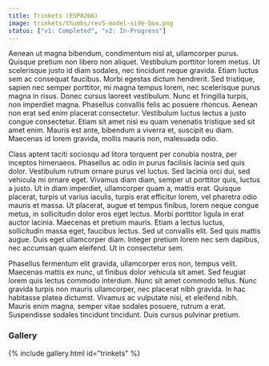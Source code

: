 ```yaml
---
title: Trinkets (ESP8266)
image: trinkets/thumbs/rev5-model-side-box.png
status: ["v1: Completed", "v2: In-Progress"]
---
```


Aenean ut magna bibendum, condimentum nisl at, ullamcorper purus. Quisque pretium non libero non aliquet. Vestibulum porttitor lorem metus. Ut scelerisque justo id diam sodales, nec tincidunt neque gravida. Etiam luctus sem ac consequat faucibus. Morbi egestas dictum hendrerit. Sed tristique, sapien nec semper porttitor, mi magna tempus lorem, nec scelerisque purus magna in risus. Donec cursus laoreet vestibulum. Nunc et fringilla turpis, non imperdiet magna. Phasellus convallis felis ac posuere rhoncus. Aenean non erat sed enim placerat consectetur. Vestibulum luctus lectus a justo congue consectetur. Etiam sit amet nisi eu quam venenatis tristique sed sit amet enim. Mauris est ante, bibendum a viverra et, suscipit eu diam. Maecenas id lorem gravida, mollis mauris non, malesuada odio.<!-- more -->

Class aptent taciti sociosqu ad litora torquent per conubia nostra, per inceptos himenaeos. Phasellus ac odio in purus facilisis lacinia sed quis dolor. Vestibulum rutrum ornare purus vel luctus. Sed lacinia orci dui, sed vehicula mi ornare eget. Vivamus diam diam, semper ut porttitor quis, luctus a justo. Ut in diam imperdiet, ullamcorper quam a, mattis erat. Quisque placerat, turpis ut varius iaculis, turpis erat efficitur lorem, vel pharetra odio mauris et massa. Ut placerat, augue et tempus finibus, lorem neque congue metus, in sollicitudin dolor eros eget lectus. Morbi porttitor ligula in erat auctor lacinia. Maecenas et pretium mauris. Etiam a lectus luctus, sollicitudin massa eget, faucibus lectus. Sed ut convallis elit. Sed quis mattis augue. Duis eget ullamcorper diam. Integer pretium lorem nec sem dapibus, nec accumsan quam eleifend. Ut in consectetur sem.

Phasellus fermentum elit gravida, ullamcorper eros non, tempus velit. Maecenas mattis ex nunc, ut finibus dolor vehicula sit amet. Sed feugiat lorem quis lectus commodo interdum. Nunc sit amet commodo tellus. Nunc gravida turpis non mauris ullamcorper, nec placerat nibh gravida. In hac habitasse platea dictumst. Vivamus ac vulputate nisi, et eleifend nibh. Mauris enim magna, semper vitae sodales posuere, rutrum a erat. Suspendisse sodales tincidunt tincidunt. Duis cursus pulvinar pretium.

### Gallery ###
{% include gallery.html id="trinkets" %}